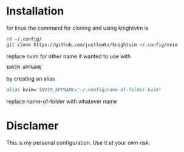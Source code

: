 # Installation 

for linux the command for cloning and using knightvim is 

```bash
cd ~/.config/
git clone https://github.com/justlookz/knightvim ~/.config/nvim
```

replace nvim for other name if wanted to use with
```text
$NVIM_APPNAME
```
by creating an alias
```bash
alias kvim='$NVIM_APPNAME="~/.config/name-of-folder kvim"
```
replace name-of-folder with whatever name 


# Disclamer
This is my personal configuration. 
Use it at your own risk. 
